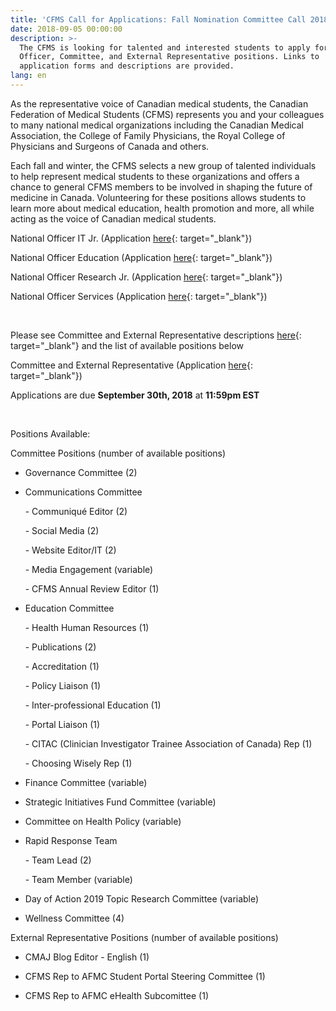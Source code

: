 ```yaml
---
title: 'CFMS Call for Applications: Fall Nomination Committee Call 2018'
date: 2018-09-05 00:00:00
description: >-
  The CFMS is looking for talented and interested students to apply for National
  Officer, Committee, and External Representative positions. Links to
  application forms and descriptions are provided.
lang: en
---
```


As the representative voice of Canadian medical students, the Canadian Federation of Medical Students (CFMS) represents you and your colleagues to many national medical organizations including the Canadian Medical Association, the College of Family Physicians, the Royal College of Physicians and Surgeons of Canada and others.

Each fall and winter, the CFMS selects a new group of talented individuals to help represent medical students to these organizations and offers a chance to general CFMS members to be involved in shaping the future of medicine in Canada. Volunteering for these positions allows students to learn more about medical education, health promotion and more, all while acting as the voice of Canadian medical students.

National Officer IT Jr. (Application [here](https://goo.gl/forms/dccCJbbBJYZUHbVq1){: target="_blank"})

National Officer Education (Application [here](https://goo.gl/forms/raIJFFs02syv87QC2){: target="_blank"})

National Officer Research Jr. (Application [here](https://goo.gl/forms/oVOsDZfrr8p5a9Ff1){: target="_blank"})  

National Officer Services (Application [here](https://goo.gl/forms/lksioFUxmdCDDvt62){: target="_blank"})

 

Please see Committee and External Representative descriptions [here](https://tinyurl.com/ybetjatr){: target="_blank"} and the list of available positions below

Committee and External Representative (Application [here](https://goo.gl/forms/7WQ0WmLpy9Id3Diw1){: target="_blank"}) 

Applications are due **September 30th, 2018** at **11:59pm EST**

 

Positions Available:

Committee Positions (number of available positions)

* Governance Committee (2)

* Communications Committee

      - Communiqué Editor (2)

      - Social Media (2)

      - Website Editor/IT (2)

      - Media Engagement (variable)

      - CFMS Annual Review Editor (1)

* Education Committee

      - Health Human Resources (1)

      - Publications (2)

      - Accreditation (1)

      - Policy Liaison (1)

      - Inter-professional Education (1)

      - Portal Liaison (1)

      - CITAC (Clinician Investigator Trainee Association of Canada) Rep (1)

      - Choosing Wisely Rep (1)

* Finance Committee (variable)

* Strategic Initiatives Fund Committee (variable)

* Committee on Health Policy (variable)

* Rapid Response Team

      - Team Lead (2)

      - Team Member (variable)

* Day of Action 2019 Topic Research Committee (variable)

* Wellness Committee (4)

External Representative Positions (number of available positions)

* CMAJ Blog Editor - English (1)

* CFMS Rep to AFMC Student Portal Steering Committee (1)

* CFMS Rep to AFMC eHealth Subcomittee (1)

<br>